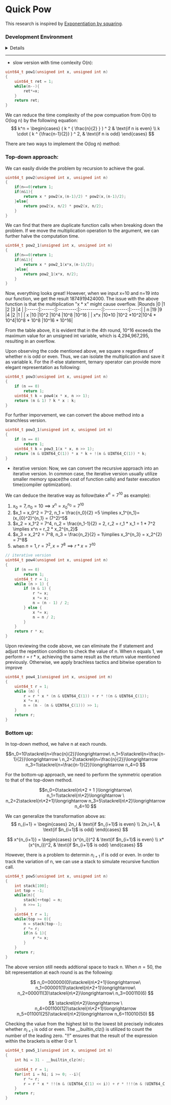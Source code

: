 # Quick Pow

This research is inspired by [Exponentiation by squaring](https://chunminchang.github.io/blog/post/exponentiation-by-squaring).

### Development Environment
<details>
    
```
Architecture:            x86_64
  CPU op-mode(s):        32-bit, 64-bit
  Address sizes:         48 bits physical, 48 bits virtual
  Byte Order:            Little Endian
CPU(s):                  12
  On-line CPU(s) list:   0-11
Vendor ID:               AuthenticAMD
  Model name:            AMD Ryzen 5 5600X 6-Core Processor
    CPU family:          25
    Model:               33
    Thread(s) per core:  2
    Core(s) per socket:  6
    Socket(s):           1
    Stepping:            0
    Frequency boost:     enabled
    CPU max MHz:         4650.2920
    CPU min MHz:         2200.0000
    BogoMIPS:            7399.91
    Flags:               fpu vme de pse tsc msr pae mce cx8 apic sep mtrr pge mca cmov pat pse36 clflush mmx fxsr sse sse2 ht syscall nx mmxext fxsr_opt pdpe1gb rdtscp lm constant_ts
                         c rep_good nopl nonstop_tsc cpuid extd_apicid aperfmperf rapl pni pclmulqdq monitor ssse3 fma cx16 sse4_1 sse4_2 movbe popcnt aes xsave avx f16c rdrand lahf_
                         lm cmp_legacy svm extapic cr8_legacy abm sse4a misalignsse 3dnowprefetch osvw ibs skinit wdt tce topoext perfctr_core perfctr_nb bpext perfctr_llc mwaitx cpb
                          cat_l3 cdp_l3 hw_pstate ssbd mba ibrs ibpb stibp vmmcall fsgsbase bmi1 avx2 smep bmi2 erms invpcid cqm rdt_a rdseed adx smap clflushopt clwb sha_ni xsaveopt
                          xsavec xgetbv1 xsaves cqm_llc cqm_occup_llc cqm_mbm_total cqm_mbm_local clzero irperf xsaveerptr rdpru wbnoinvd arat npt lbrv svm_lock nrip_save tsc_scale v
                         mcb_clean flushbyasid decodeassists pausefilter pfthreshold avic v_vmsave_vmload vgif v_spec_ctrl umip pku ospke vaes vpclmulqdq rdpid overflow_recov succor 
                         smca fsrm
Virtualization features: 
  Virtualization:        AMD-V
Caches (sum of all):     
  L1d:                   192 KiB (6 instances)
  L1i:                   192 KiB (6 instances)
  L2:                    3 MiB (6 instances)
  L3:                    32 MiB (1 instance)
NUMA:                    
  NUMA node(s):          1
  NUMA node0 CPU(s):     0-11
Vulnerabilities:         
  Gather data sampling:  Not affected
  Itlb multihit:         Not affected
  L1tf:                  Not affected
  Mds:                   Not affected
  Meltdown:              Not affected
  Mmio stale data:       Not affected
  Retbleed:              Not affected
  Spec rstack overflow:  Mitigation; safe RET, no microcode
  Spec store bypass:     Mitigation; Speculative Store Bypass disabled via prctl
  Spectre v1:            Mitigation; usercopy/swapgs barriers and __user pointer sanitization
  Spectre v2:            Mitigation; Retpolines, IBPB conditional, IBRS_FW, STIBP always-on, RSB filling, PBRSB-eIBRS Not affected
  Srbds:                 Not affected
  Tsx async abort:       Not affected
```
</details>

---

* slow version with time comlexity O(n):
```c
uint64_t pow1(unsigned int x, unsigned int n)
{
    uint64_t ret = 1;
    while(n--){
        ret*=x;
    }
    return ret;
}
```

We can reduce the time complexity of the pow compuation from O(n) to O(log n) by the following equation:
$$
k^n = 
\begin{cases}
( k ^ { \frac{n}{2} } ) ^ 2 & \text{if n is even} \\
k \cdot ( k ^ {\frac{n-1}{2}} ) ^ 2, & \text{if n is odd}
\end{cases}
$$

There are two ways to implement the O(log n) method:
### Top-down approach:
We can easily divide the problem by recursion to achieve the goal.
```c
uint64_t pow2(unsigned int x, unsigned int n)
{
    if(n==0)return 1;
    if(n&1){
        return x * pow2(x,(n-1)/2) * pow2(x,(n-1)/2);
    }else{
        return pow2(x, n/2) * pow2(x, n/2);
    }
}
```
We can find that there are duplicate function calls when breaking down the problem.
If we move the multiplication operation to the argument, we can further halve the computation time.
```c
uint64_t pow2_1(unsigned int x, unsigned int n)
{
    if(n==0)return 1;
    if(n&1){
        return x * pow2_1(x*x,(n-1)/2);
    }else{
        return pow2_1(x*x, n/2);
    }
}
```
Now, everything looks great! However, when we input x=10 and n=19 into our function, we get the result 1874919424000. The issue with the above function is that the multiplication "x * x" might cause overflow.
|Rounds |0       |1          |2           |3            |4     |
|:-----:|:------:|:---------:|:----------:|:-----------:|:----:|
|  n    |19      |9          |4           |2            |1     |
|  x    |10      |10^2       |10^4        |10^8         |10^16 |
|  x\*x |10\*10  |10^2 \*10^2|10^4 \* 10^4|10^8 \* 10^8 |10^16 \* 10^16|

From the table above, it is evident that in the 4th round, 10^16 exceeds the maximum value for an unsigned int variable, which is 4,294,967,295, resulting in an overflow.

Upon observing the code mentioned above, we square x regardless of whether n is odd or even. Thus, we can isolate the multiplication and save it as variable k. For the if-else statement, ternary operator can provide more elegant representation as following:

```c
uint64_t pow3(unsigned int x, unsigned int n)
{
    if (n == 0)
        return 1;
    uint64_t k = pow4(x * x, n >> 1);
    return (n & 1) ? k * x : k;
}
```
For further imporvement, we can convert the above method into a branchless version.

```c
uint64_t pow3_1(unsigned int x, unsigned int n)
{
    if (n == 0)
        return 1;
    uint64_t k = pow3_1(x * x, n >> 1);
    return (n & UINT64_C(1)) * x * k + !(n & UINT64_C(1)) * k;
}
```
* iterative version:
Now, we can convert the recursive approach into an iterative version. In common case, the iterative version usually utilize smaller memory space(the cost of function calls) and faster execution time(compiler optimization).

We can deduce the iterative way as follow(take $x^n = 7^{10}$ as example):

1. $x_0 = 7, n_0 = 10 \implies x^n = x_{0}^{n_0} = 7^{10}$
2. $x_1 = x_0^2 = 7^2, n_1 = \frac{n_0}{2} =5 \implies x_1^{n_1}= (x_{0}^2)^{n_1} = (7^2)^5$
3. $x_2 = x_1^2 = 7^4, n_2 = \frac{n_1-1}{2} = 2, r_2 = r_1 * x_1 = 1 * 7^2 \implies x^n = r_2 * x_2^{n_2}$
4. $x_3 = x_2^2 = 7^8, n_3 = \frac{n_2}{2} = 1\implies x_3^{n_3} = x_2^{2} = 7^8$
5. when $n = 1, r = 7^2, x = 7^8 \implies r*x = 7^{10}$


```c 
// iterative version
uint64_t pow4(unsigned int x, unsigned int n)
{
    if (n == 0)
        return 1;
    uint64_t r = 1;
    while (n > 1) {
        if (n & 1) {
            r *= x;
            x *= x;
            n = (n - 1) / 2;
        } else {
            x *= x;
            n = n / 2;
        }
    }
    return r * x;
}
```
Upon reviewing the code above, we can eliminate the if statement and adjust the repetition condition to check the value of n. When n equals 1, we perform r = r * x, achieving the same result as the return value mentioned previously. Otherwise, we apply brachless tactics and bitwise operation to improve  

```c 
uint64_t pow4_1(unsigned int x, unsigned int n)
{
    uint64_t r = 1;
    while (n) {
        r = r * x * (n & UINT64_C(1)) + r * !(n & UINT64_C(1));
        x *= x;
        n = (n - (n & UINT64_C(1))) >> 1;
    }
    return r;
}
```
### Bottom up:

In top-down method, we halve n at each rounds.

$$n_0=10\stackrel{n=\frac{n}{2}}\longrightarrow\ n_1=5\stackrel{n=\frac{n-1}{2}}\longrightarrow \
n_2=2\stackrel{n=\frac{n}{2}}\longrightarrow 
n_3=1\stackrel{n=\frac{n-1}{2}}\longrightarrow 
n_4=0
$$

For the bottom-up approach, we need to perform the symmetric operation to that of the top-down method.

$$n_0=0\stackrel{n\*2 + 1 }\longrightarrow\ n_1=1\stackrel{n\*2}\longrightarrow \
n_2=2\stackrel{n\*2+1}\longrightarrow 
n_3=5\stackrel{n\*2}\longrightarrow 
n_4=10
$$

We can generalize the transformation above as:
$$
n_{i+1} = 
\begin{cases}
2n_i & \text{if $n_{i+1}$ is even} \\
2n_i+1, & \text{if $n_{i+1}$ is odd}
\end{cases}
$$

$$
x^{n_{i+1}} = 
\begin{cases}
(x^{n_i})^2 & \text{if $n_{i+1}$ is even} \\
x*(x^{n_i})^2, & \text{if $n_{i+1}$ is odd}
\end{cases}
$$

However, there is a problem to determin $n_{i+1}$ if is odd or even. In order to track the variation of n, we can use a stack to simulate recursive function call.

```c
uint64_t pow5(unsigned int x, unsigned int n)
{
    int stack[100];
    int top = -1;
    while(n){
        stack[++top] = n;
        n >>= 1;
    }
    uint64_t r = 1;
    while(top >= 0){
        n = stack[top--];
        r *= r;
        if(n & 1){
            r *= x;
        }
    }
    return r;
}
```

The above version still needs addtional space to track n. When $n=50$, the bit representation at each round is as the following:

$$
n_0=000000(0)\stackrel{n\*2+1}\longrightarrow\ 
n_1=000001(1)\stackrel{n\*2+1}\longrightarrow\ 
n_2=000011(3)\stackrel{n\*2}\longrightarrow\ 
n_3=000110(6)
$$

$$
\stackrel{n\*2}\longrightarrow \
n_4=001100(12)\stackrel{n\*2+1}\longrightarrow 
n_5=011001(25)\stackrel{n\*2}\longrightarrow 
n_6=110010(50)
$$

Checking the value from the highest bit to the lowest bit precisely indicates whether $n_{i+1}$ is odd or even. The \_\_builtin_clz() is utilized to count the number of the leading zero. "!!" ensures that the result of the expression within the brackets is either 0 or 1.
```c
uint64_t pow5_1(unsigned int x, unsigned int n)
{
    int hi = 31 - __builtin_clz(n);
    
    uint64_t r = 1;
    for(int i = hi; i >= 0; --i){
        r *= r;
        r = r * x * !!(n & (UINT64_C(1) << i)) + r * !!!(n & (UINT64_C(1) << i));
    }
    return r;
}
```
